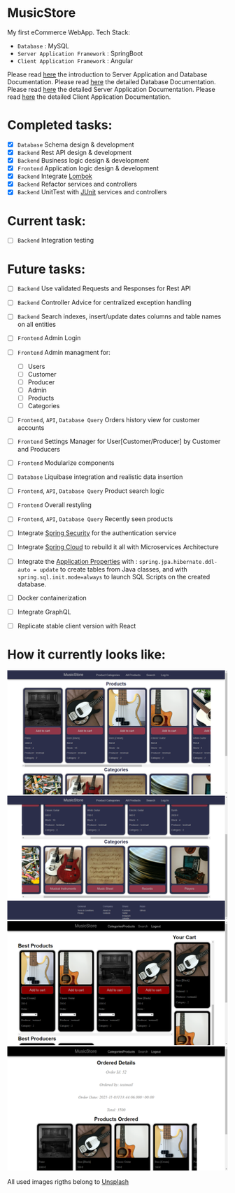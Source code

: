 # MusicStore
My first eCommerce WebApp. Tech Stack:
- `Database` : MySQL
- `Server Application Framework` : SpringBoot
-  `Client Application Framework` : Angular

Please read [here](https://github.com/iambrunoromano/MusicStore/tree/main/MusicStore "Backend Application and Database README") the introduction to Server Application and Database Documentation.
Please read [here](https://github.com/iambrunoromano/MusicStore/tree/main/MusicStore/db "Database README") the detailed Database Documentation.
Please read [here](https://github.com/iambrunoromano/MusicStore/tree/main/MusicStore/src "Backend Application README") the detailed Server Application Documentation. 
Please read [here](https://github.com/iambrunoromano/MusicStore/tree/main/musicstoreapp/src "Frontend Application README") the detailed Client Application Documentation.

# Completed tasks:
- [x] `Database` Schema design & development
- [x] `Backend` Rest API design & development
- [x] `Backend` Business logic design & development
- [x] `Frontend` Application logic design & development
- [x] `Backend` Integrate [Lombok](https://projectlombok.org/)
- [x] `Backend` Refactor services and controllers
- [x] `Backend` UnitTest with [JUnit](https://junit.org/junit5/) services and controllers

# Current task:
- [ ] `Backend` Integration testing

# Future tasks:
- [ ] `Backend` Use validated Requests and Responses for Rest API
- [ ] `Backend` Controller Advice for centralized exception handling
- [ ] `Backend` Search indexes, insert/update dates columns and table names on all entities
- [ ] `Frontend` Admin Login
- [ ] `Frontend` Admin managment for:
  - [ ] Users
  - [ ] Customer
  - [ ] Producer
  - [ ] Admin
  - [ ] Products
  - [ ] Categories
- [ ] `Frontend`, `API`, `Database Query` Orders history view for customer accounts
- [ ] `Frontend` Settings Manager for User[Customer/Producer] by Customer and Producers
- [ ] `Frontend` Modularize components
- [ ] `Database` Liquibase integration and realistic data insertion
- [ ] `Frontend`, `API`, `Database Query` Product search logic
- [ ] `Frontend` Overall restyling
- [ ]  `Frontend`, `API`, `Database Query` Recently seen products
- [ ] Integrate [Spring Security](https://spring.io/projects/spring-security) for the authentication service
- [ ] Integrate [Spring Cloud](https://spring.io/microservices) to rebuild it all with Microservices Architecture
- [ ] Integrate the [Application Properties](https://docs.spring.io/spring-boot/docs/current/reference/html/application-properties.html) with : `spring.jpa.hibernate.ddl-auto = update` to create tables from Java classes, and with `spring.sql.init.mode=always` to launch SQL Scripts on the created database.
- [ ] Docker containerization
- [ ] Integrate GraphQL
- [ ] Replicate stable client version with React


# How it currently looks like:
![...loading...](https://github.com/iambrunoromano/MusicStore/blob/main/readmeimg/screen1.png?raw=true)
![...loading...](https://github.com/iambrunoromano/MusicStore/blob/main/readmeimg/screen2.png?raw=true)
![...loading...](https://github.com/iambrunoromano/MusicStore/blob/main/readmeimg/screen3.png?raw=true)
![...loading...](https://github.com/iambrunoromano/MusicStore/blob/main/readmeimg/screen4.png?raw=true)

All used images rigths belong to [Unsplash](https://unsplash.com/)
